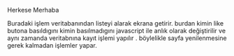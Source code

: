 Herkese Merhaba 

Buradaki işlem veritabanından listeyi alarak ekrana getirir. burdan kimin like butona basıldıgını kimin basılmadıgını javascript ile anlık olarak değiştirilir ve aynı zamanda veritabnına kayıt işlemi yapılır . böylelikle sayfa yenilenmesine gerek kalmadan işlemler yapar.

